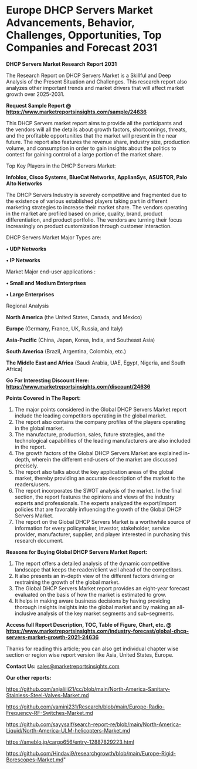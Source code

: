 # Europe DHCP Servers Market Advancements, Behavior, Challenges, Opportunities, Top Companies and Forecast 2031

<strong>DHCP Servers Market Research Report 2031</strong>

The Research Report on DHCP Servers Market is a Skillful and Deep Analysis of the Present Situation and Challenges. This research report also analyzes other important trends and market drivers that will affect market growth over 2025-2031.

<strong>Request Sample Report @ <a href=https://www.marketreportsinsights.com/sample/24636>https://www.marketreportsinsights.com/sample/24636</a></strong>

This DHCP Servers market report aims to provide all the participants and the vendors will all the details about growth factors, shortcomings, threats, and the profitable opportunities that the market will present in the near future. The report also features the revenue share, industry size, production volume, and consumption in order to gain insights about the politics to contest for gaining control of a large portion of the market share.

Top Key Players in the DHCP Servers Market:

<strong>Infoblox, Cisco Systems, BlueCat Networks, ApplianSys, ASUSTOR, Palo Alto Networks</strong>

The DHCP Servers Industry is severely competitive and fragmented due to the existence of various established players taking part in different marketing strategies to increase their market share. The vendors operating in the market are profiled based on price, quality, brand, product differentiation, and product portfolio. The vendors are turning their focus increasingly on product customization through customer interaction.

DHCP Servers Market Major Types are:

<strong>• UDP Networks

• IP Networks</strong>

Market Major end-user applications :

<strong>• Small and Medium Enterprises

• Large Enterprises</strong>

Regional Analysis

</u><strong><b>North America</b></strong> (the United States, Canada, and Mexico)

<strong><b>Europe </b></strong>(Germany, France, UK, Russia, and Italy)

<strong><b>Asia-Pacific</b></strong> (China, Japan, Korea, India, and Southeast Asia)

<strong><b>South America</b></strong> (Brazil, Argentina, Colombia, etc.)

<strong><b>The Middle East and Africa</b></strong> (Saudi Arabia, UAE, Egypt, Nigeria, and South Africa)

<strong>Go For Interesting Discount Here: <a href=https://www.marketreportsinsights.com/discount/24636>https://www.marketreportsinsights.com/discount/24636</a></strong>

<strong>Points Covered in The Report:</strong>
<ol>
  <li>The major points considered in the Global DHCP Servers Market report include the leading competitors operating in the global market.</li>
  <li>The report also contains the company profiles of the players operating in the global market.</li>
  <li>The manufacture, production, sales, future strategies, and the technological capabilities of the leading manufacturers are also included in the report.</li>
  <li>The growth factors of the Global DHCP Servers Market are explained in-depth, wherein the different end-users of the market are discussed precisely.</li>
  <li>The report also talks about the key application areas of the global market, thereby providing an accurate description of the market to the readers/users.</li>
  <li>The report incorporates the SWOT analysis of the market. In the final section, the report features the opinions and views of the industry experts and professionals. The experts analyzed the export/import policies that are favorably influencing the growth of the Global DHCP Servers Market.</li>
  <li>The report on the Global DHCP Servers Market is a worthwhile source of information for every policymaker, investor, stakeholder, service provider, manufacturer, supplier, and player interested in purchasing this research document.</li>
</ol>
<strong>Reasons for Buying Global DHCP Servers Market Report:</strong>

<ol>
  <li>The report offers a detailed analysis of the dynamic competitive landscape that keeps the reader/client well ahead of the competitors.</li>
  <li>It also presents an in-depth view of the different factors driving or restraining the growth of the global market.</li>
  <li>The Global DHCP Servers Market report provides an eight-year forecast evaluated on the basis of how the market is estimated to grow.</li>
  <li>It helps in making aware business decisions by having providing thorough insights insights into the global market and by making an all-inclusive analysis of the key market segments and sub-segments.</li>
</ol>
<strong>Access full Report Description, TOC, Table of Figure, Chart, etc. @ <a href=https://www.marketreportsinsights.com/industry-forecast/global-dhcp-servers-market-growth-2021-24636>https://www.marketreportsinsights.com/industry-forecast/global-dhcp-servers-market-growth-2021-24636</a></strong>


Thanks for reading this article; you can also get individual chapter wise section or region wise report version like Asia, United States, Europe.

<strong>Contact Us:</strong>
sales@marketreportsinsights.com

<strong>Our other reports:</strong>

<a href=https://github.com/anjaliiii21/cc/blob/main/North-America-Sanitary-Stainless-Steel-Valves-Market.md>https://github.com/anjaliiii21/cc/blob/main/North-America-Sanitary-Stainless-Steel-Valves-Market.md</a>

<a href=https://github.com/yamini231/Research/blob/main/Europe-Radio-Frequency-RF-Switches-Market.md>https://github.com/yamini231/Research/blob/main/Europe-Radio-Frequency-RF-Switches-Market.md</a>

<a href=https://github.com/sayysaif/search-report-re/blob/main/North-America-Liquid/North-America-ULM-helicopters-Market.md>https://github.com/sayysaif/search-report-re/blob/main/North-America-Liquid/North-America-ULM-helicopters-Market.md</a>

<a href=https://ameblo.jp/cargo656/entry-12887829223.html>https://ameblo.jp/cargo656/entry-12887829223.html</a>

<a href=https://github.com/Hindavi9/researchgrowth/blob/main/Europe-Rigid-Borescopes-Market.md>https://github.com/Hindavi9/researchgrowth/blob/main/Europe-Rigid-Borescopes-Market.md</a>"
